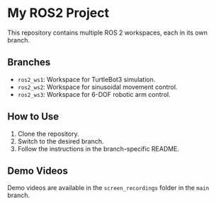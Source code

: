 # My ROS2 Project

This repository contains multiple ROS 2 workspaces, each in its own branch.

## Branches

- `ros2_ws1`: Workspace for TurtleBot3 simulation.
- `ros2_ws2`: Workspace for sinusoidal movement control.
- `ros2_ws3`: Workspace for 6-DOF robotic arm control.

## How to Use

1. Clone the repository.
2. Switch to the desired branch.
3. Follow the instructions in the branch-specific README.

## Demo Videos

Demo videos are available in the `screen_recordings` folder in the `main` branch.

